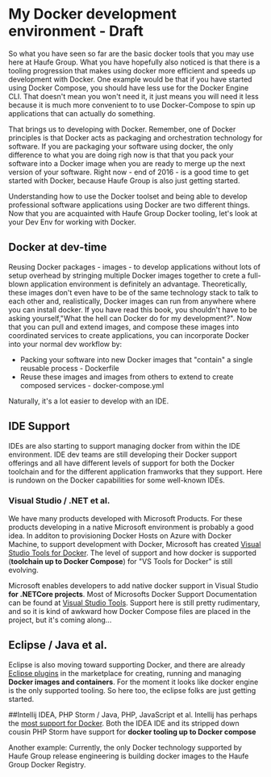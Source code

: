 # My Docker development environment - Draft

So what you have seen so far are the basic docker tools that you may use here at Haufe Group. What you have hopefully also noticed is that there is a tooling progression that makes using docker more efficient and speeds up development with Docker. One example would be that if you have started using Docker Compose, you should have less use for the Docker Engine CLI. That doesn't mean you won't need it, it just means you will need it less because it is much more convenient to to use Docker-Compose to spin up applications that can actually do something.

That brings us to developing with Docker. Remember, one of Docker principles is that Docker acts as packaging and orchestration technology for software. If you are packaging your software using docker, the only difference to what you are doing righ now is that that you pack your software into a Docker image when you are ready to merge up the next version of your software. Right now - end of 2016 - is a good time to get started with Docker, because Haufe Group is also just getting started. 

Understanding how to use the Docker toolset and being able to develop professional software applications using Docker are two different things. Now that you are acquainted with Haufe Group Docker tooling, let's look at your Dev Env for working with Docker. 

## Docker at dev-time
Reusing Docker packages - images - to develop applications without lots of setup overhead by stringing multiple Docker images together to crete a full-blown application environment is definitely an advantage. Theoretically, these images don't even have to be of the same technology stack to talk to each other and, realistically, Docker images can run from anywhere where you can install docker. If you have read this book, you shouldn't have to be asking yourself,"What the hell can Docker do for my development?". Now that you can pull and extend images, and compose these images into coordinated services to create applications, you can incorporate Docker into your normal dev workflow by:

* Packing your software into new Docker images that "contain" a single reusable process - Dockerfile
* Reuse these images and images from others to extend to create composed services - docker-compose.yml

Naturally, it's a lot easier to develop with an IDE. 

## IDE Support
IDEs are also starting to support managing docker from within the IDE environment.  IDE dev teams are still developing their Docker support offerings and all have different levels of support for both the Docker toolchain and for the different application framworks that they support. Here is rundown on the Docker capabilities for some well-known IDEs.

### Visual Studio / .NET et al.

We have many products developed with Microsoft Products. For these products developing in a native Microsoft environment is probably a good idea. In additon to provisioning Docker Hosts on Azure with Docker Machine, to support development with Docker, Microsoft has created [Visual Studio Tools for Docker](https://marketplace.visualstudio.com/items?itemName=MicrosoftCloudExplorer.VisualStudioToolsforDocker-Preview). The level of support and how docker is supported (**toolchain up to Docker Compose**) for "VS Tools for Docker" is still evolving.

Microsoft enables developers to add native docker support in Visual Studio **for .NETCore projects**. Most of Microsofts Docker Support Documentation can be found at [Visual Studio Tools](https://marketplace.visualstudio.com/items?itemName=MicrosoftCloudExplorer.VisualStudioToolsforDocker-Preview). Support here is  still pretty rudimentary, and so it is kind of awkward how Docker Compose files are placed in the project, but it's coming along...

## Eclipse / Java et al.
Eclipse is also moving toward supporting  Docker, and there are already [Eclipse plugins](https://marketplace.eclipse.org/search/site/%2522Docker%2522) in the marketplace for creating, running and managing **Docker images and containers**. For the moment it looks like docker engine is the only supported tooling. So here too, the eclipse folks are just getting started. 

##Intellij IDEA, PHP Storm / Java, PHP, JavaScript et al.
Intellij has perhaps the [most support for Docker](https://www.jetbrains.com/help/idea/2016.2/docker.html). Both the IDEA IDE and its stripped down cousin PHP Storm have support for **docker tooling up to Docker compose**

Another example: Currently, the only Docker technology supported by Haufe Group release engineering is building docker images to the Haufe Group Docker Registry. 





